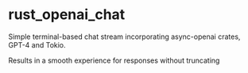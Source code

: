 # rust_openai_chat

Simple terminal-based chat stream incorporating async-openai crates, GPT-4 and Tokio. 

Results in a smooth experience for responses without truncating
